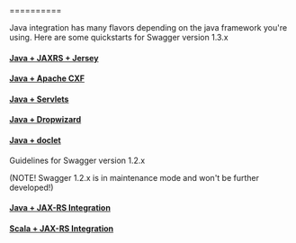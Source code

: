 ==========

Java integration has many flavors depending on the java framework you're using.  Here are some quickstarts for Swagger version 1.3.x

#### [Java + JAXRS + Jersey](https://github.com/wordnik/swagger-core/wiki/Java-JAXRS-Quickstart)

#### [Java + Apache CXF](https://github.com/wordnik/swagger-core/wiki/Java-CXF-Quickstart)

#### [Java + Servlets](https://github.com/wordnik/swagger-core/wiki/Servlet-Quickstart)

#### [Java + Dropwizard](https://github.com/wordnik/swagger-core/wiki/JavaDropwizard-Quickstart)

#### [Java + doclet](https://github.com/wordnik/swagger-core/wiki/JavaDoclet-Quickstart)

Guidelines for Swagger version 1.2.x

(NOTE!  Swagger 1.2.x is in maintenance mode and won't be further developed!)

#### [Java + JAX-RS Integration](java-jax-rs)

#### [Scala + JAX-RS Integration](scala-jax-rs)

